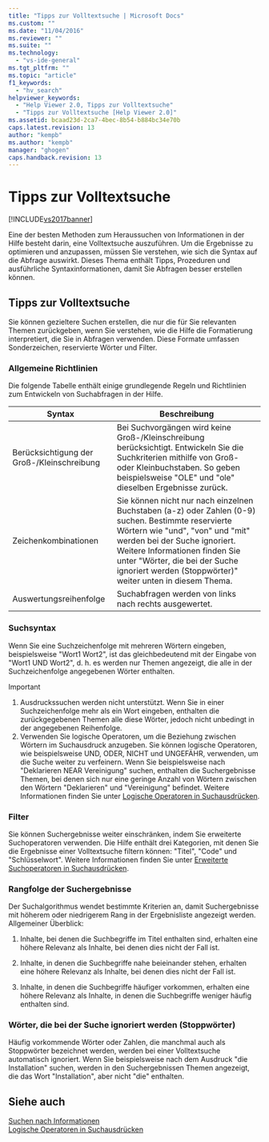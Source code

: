 ```yaml
---
title: "Tipps zur Volltextsuche | Microsoft Docs"
ms.custom: ""
ms.date: "11/04/2016"
ms.reviewer: ""
ms.suite: ""
ms.technology: 
  - "vs-ide-general"
ms.tgt_pltfrm: ""
ms.topic: "article"
f1_keywords: 
  - "hv_search"
helpviewer_keywords: 
  - "Help Viewer 2.0, Tipps zur Volltextsuche"
  - "Tipps zur Volltextsuche [Help Viewer 2.0]"
ms.assetid: bcaad23d-2ca7-4bec-8b54-b884bc34e70b
caps.latest.revision: 13
author: "kempb"
ms.author: "kempb"
manager: "ghogen"
caps.handback.revision: 13
---
```

# Tipps zur Volltextsuche
[!INCLUDE[vs2017banner](../code-quality/includes/vs2017banner.md)]

Eine der besten Methoden zum Heraussuchen von Informationen in der Hilfe besteht darin, eine Volltextsuche auszuführen.  Um die Ergebnisse zu optimieren und anzupassen, müssen Sie verstehen, wie sich die Syntax auf die Abfrage auswirkt.  Dieses Thema enthält Tipps, Prozeduren und ausführliche Syntaxinformationen, damit Sie Abfragen besser erstellen können.  
  
## Tipps zur Volltextsuche  
 Sie können gezieltere Suchen erstellen, die nur die für Sie relevanten Themen zurückgeben, wenn Sie verstehen, wie die Hilfe die Formatierung interpretiert, die Sie in Abfragen verwenden.  Diese Formate umfassen Sonderzeichen, reservierte Wörter und Filter.  
  
### Allgemeine Richtlinien  
 Die folgende Tabelle enthält einige grundlegende Regeln und Richtlinien zum Entwickeln von Suchabfragen in der Hilfe.  
  
|Syntax|Beschreibung|  
|------------|------------------|  
|Berücksichtigung der Groß\-\/Kleinschreibung|Bei Suchvorgängen wird keine Groß\-\/Kleinschreibung berücksichtigt.  Entwickeln Sie die Suchkriterien mithilfe von Groß\- oder Kleinbuchstaben.  So geben beispielsweise "OLE" und "ole" dieselben Ergebnisse zurück.|  
|Zeichenkombinationen|Sie können nicht nur nach einzelnen Buchstaben \(a\-z\) oder Zahlen \(0\-9\) suchen.  Bestimmte reservierte Wörtern wie "und", "von" und "mit" werden bei der Suche ignoriert.  Weitere Informationen finden Sie unter "Wörter, die bei der Suche ignoriert werden \(Stoppwörter\)" weiter unten in diesem Thema.|  
|Auswertungsreihenfolge|Suchabfragen werden von links nach rechts ausgewertet.|  
  
### Suchsyntax  
 Wenn Sie eine Suchzeichenfolge mit mehreren Wörtern eingeben, beispielsweise "Wort1 Wort2", ist das gleichbedeutend mit der Eingabe von "Wort1 UND Wort2", d. h. es werden nur Themen angezeigt, die alle in der Suchzeichenfolge angegebenen Wörter enthalten.  
  
> [!IMPORTANT]
>  1.  Ausdruckssuchen werden nicht unterstützt.  Wenn Sie in einer Suchzeichenfolge mehr als ein Wort eingeben, enthalten die zurückgegebenen Themen alle diese Wörter, jedoch nicht unbedingt in der angegebenen Reihenfolge.  
> 2.  Verwenden Sie logische Operatoren, um die Beziehung zwischen Wörtern im Suchausdruck anzugeben.  Sie können logische Operatoren, wie beispielsweise UND, ODER, NICHT und UNGEFÄHR, verwenden, um die Suche weiter zu verfeinern.  Wenn Sie beispielsweise nach "Deklarieren NEAR Vereinigung" suchen, enthalten die Suchergebnisse Themen, bei denen sich nur eine geringe Anzahl von Wörtern zwischen den Wörtern "Deklarieren" und "Vereinigung" befindet.  Weitere Informationen finden Sie unter [Logische Operatoren in Suchausdrücken](../ide/logical-operators-in-search-expressions.md).  
  
### Filter  
 Sie können Suchergebnisse weiter einschränken, indem Sie erweiterte Suchoperatoren verwenden.  Die Hilfe enthält drei Kategorien, mit denen Sie die Ergebnisse einer Volltextsuche filtern können: "Titel", "Code" und "Schlüsselwort".  Weitere Informationen finden Sie unter [Erweiterte Suchoperatoren in Suchausdrücken](../ide/advanced-search-operators-in-search-expressions.md).  
  
### Rangfolge der Suchergebnisse  
 Der Suchalgorithmus wendet bestimmte Kriterien an, damit Suchergebnisse mit höherem oder niedrigerem Rang in der Ergebnisliste angezeigt werden.  Allgemeiner Überblick:  
  
1.  Inhalte, bei denen die Suchbegriffe im Titel enthalten sind, erhalten eine höhere Relevanz als Inhalte, bei denen dies nicht der Fall ist.  
  
2.  Inhalte, in denen die Suchbegriffe nahe beieinander stehen, erhalten eine höhere Relevanz als Inhalte, bei denen dies nicht der Fall ist.  
  
3.  Inhalte, in denen die Suchbegriffe häufiger vorkommen, erhalten eine höhere Relevanz als Inhalte, in denen die Suchbegriffe weniger häufig enthalten sind.  
  
### Wörter, die bei der Suche ignoriert werden \(Stoppwörter\)  
 Häufig vorkommende Wörter oder Zahlen, die manchmal auch als Stoppwörter bezeichnet werden, werden bei einer Volltextsuche automatisch ignoriert.  Wenn Sie beispielsweise nach dem Ausdruck "die Installation" suchen, werden in den Suchergebnissen Themen angezeigt, die das Wort "Installation", aber nicht "die" enthalten.  
  
## Siehe auch  
 [Suchen nach Informationen](../ide/locate-information.md)   
 [Logische Operatoren in Suchausdrücken](../ide/logical-operators-in-search-expressions.md)